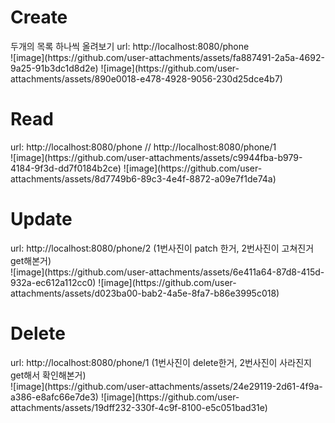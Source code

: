 <h1>Create</h1>
<div>
  두개의 목록 하나씩 올려보기
  url: http://localhost:8080/phone
</div>
  ![image](https://github.com/user-attachments/assets/fa887491-2a5a-4692-9a25-91b3dc1d8d2e)
  ![image](https://github.com/user-attachments/assets/890e0018-e478-4928-9056-230d25dce4b7)

<h1>Read</h1>
<div>
  url: http://localhost:8080/phone // http://localhost:8080/phone/1
</div>
  ![image](https://github.com/user-attachments/assets/c9944fba-b979-4184-9f3d-dd7f0184b2ce)
  ![image](https://github.com/user-attachments/assets/8d7749b6-89c3-4e4f-8872-a09e7f1de74a)
  
<h1>Update</h1>
<div>
  url: http://localhost:8080/phone/2 (1번사진이 patch 한거, 2번사진이 고쳐진거 get해본거)
</div>
  ![image](https://github.com/user-attachments/assets/6e411a64-87d8-415d-932a-ec612a112cc0)
  ![image](https://github.com/user-attachments/assets/d023ba00-bab2-4a5e-8fa7-b86e3995c018)
  
<h1>Delete</h1>
<div>
  url: http://localhost:8080/phone/1   (1번사진이 delete한거, 2번사진이 사라진지 get해서 확인해본거)
</div>
  ![image](https://github.com/user-attachments/assets/24e29119-2d61-4f9a-a386-e8afc66e7de3)
  ![image](https://github.com/user-attachments/assets/19dff232-330f-4c9f-8100-e5c051bad31e)
